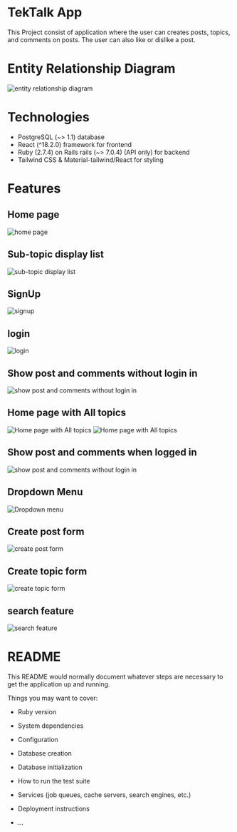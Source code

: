 # TekTalk App 

This Project consist of application where the user can creates posts, topics, and comments on posts. The user can also like or dislike a post. 

# Entity Relationship Diagram

![entity relationship diagram](https://user-images.githubusercontent.com/88294699/206871343-5e716dea-2be8-4af0-8d50-341208bc61ee.png)

# Technologies

- PostgreSQL  (~> 1.1) database
- React (^18.2.0) framework for frontend
- Ruby (2.7.4) on Rails rails (~> 7.0.4) (API only) for backend
- Tailwind CSS & Material-tailwind/React for styling

# Features 

## Home page
![home page](https://user-images.githubusercontent.com/88294699/207173390-b6a8d544-2781-465b-85da-e7b3ec030601.png)

## Sub-topic display list
![sub-topic display list](https://user-images.githubusercontent.com/88294699/207174057-0d752533-01c8-49fb-8aaf-2f4e006ac56d.png)

## SignUp
![signup](https://user-images.githubusercontent.com/88294699/207175177-90d21400-1926-4543-979b-76d4170e27a3.png)

## login
![login](https://user-images.githubusercontent.com/88294699/207180555-0f80c099-d820-4cd4-a32b-9c83783d4ab0.png)

## Show post and comments without login in
![show post and comments without login in](https://user-images.githubusercontent.com/88294699/207175839-9f65050c-7a6e-49bc-975a-6534c6abe800.png)

## Home page with All topics
![Home page with All topics](https://user-images.githubusercontent.com/88294699/207183036-0bba81e5-8c33-4900-bfb2-7a041dbd3b91.png)
![Home page with All topics](https://user-images.githubusercontent.com/88294699/207182848-a94ee6e7-d771-454e-8a6f-4a08ec1dcab1.png)

## Show post and comments when logged in
![show post and comments without login in](https://user-images.githubusercontent.com/88294699/207176628-f36e70aa-bdc1-4168-aae3-f12142dd720a.png)

## Dropdown Menu
![Dropdown menu](https://user-images.githubusercontent.com/88294699/207180748-e67851b3-fe0a-456f-ab31-2e59ffcf903f.png)

## Create post form
![create post form](https://user-images.githubusercontent.com/88294699/207179340-f4af8ff4-2150-43bd-9cda-e1e273b5b4e0.png)

## Create topic form
![create topic form](https://user-images.githubusercontent.com/88294699/207179759-82f47c07-97bb-4335-9406-f99791acaa8f.png)

## search feature
![search feature](https://user-images.githubusercontent.com/88294699/207180188-69cbedfa-0a26-4a2b-af24-8f2d84d11765.png)











# README

This README would normally document whatever steps are necessary to get the
application up and running.

Things you may want to cover:

* Ruby version

* System dependencies

* Configuration

* Database creation

* Database initialization

* How to run the test suite

* Services (job queues, cache servers, search engines, etc.)

* Deployment instructions

* ...
